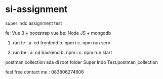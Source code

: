# si-assignment
super indo assignment test

fe: Vue 3 + bootstrap vue
be: Node JS + mongodb

1. run fe :
a. cd frontend
b. npm i
c. npm run serv

2. run be :
a. cd backend
b. npm i
c. npm run start

postman collection ada di root folder Super Indo Test.postman_collection

feel free contact me : 083806274606
